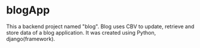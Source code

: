 # blogApp

This a backend project named "blog". Blog uses CBV to update, retrieve and store data of a blog application.
It was created using Python, django(framework).
 
